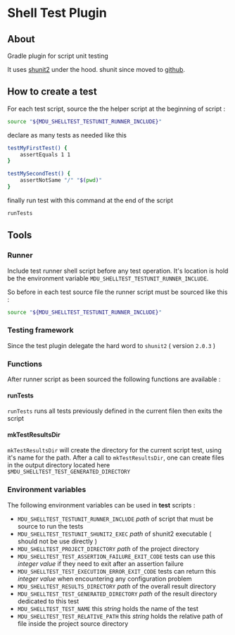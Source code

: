Shell Test Plugin
=================

## About

Gradle plugin for script unit testing

It uses [shunit2](https://sourceforge.net/projects/shunit2/files/shunit2%202.0.X%20%28stable%29/2.0.3/) under the hood.
shunit since moved to [github](https://github.com/kward/shunit2).

## How to create a test


For each test script, source the the helper script at the beginning of script :

```bash
source "${MDU_SHELLTEST_TESTUNIT_RUNNER_INCLUDE}"
```

declare as many tests as needed like this

```bash
testMyFirstTest() {
	assertEquals 1 1
}

testMySecondTest() {
	assertNotSame "/" "$(pwd)"
}
```

finally run test with this command at the end of the script

```bash
runTests
```

## Tools

### Runner

Include test runner shell script before any test operation.
It's location is hold be the environment variable `MDU_SHELLTEST_TESTUNIT_RUNNER_INCLUDE`.

So before in each test source file the runner script must be sourced like this :
~~~bash
source "${MDU_SHELLTEST_TESTUNIT_RUNNER_INCLUDE}"
~~~

### Testing framework

Since the test plugin delegate the hard word to `shunit2` ( version `2.0.3` )
 

### Functions

After runner script as been sourced the following functions are available :

#### runTests

`runTests` runs all tests previously defined in the current filen then exits the script

#### mkTestResultsDir

`mkTestResultsDir` will create the directory for the current script test, using it's name for the path.
After a call to `mkTestResultsDir`, one can create files in the output directory located here `$MDU_SHELLTEST_TEST_GENERATED_DIRECTORY`

### Environment variables

The following environment variables can be used in **test** scripts :

* `MDU_SHELLTEST_TESTUNIT_RUNNER_INCLUDE` _path_ of script that must be source to run the tests
* `MDU_SHELLTEST_TESTUNIT_SHUNIT2_EXEC` _path_ of shunit2 executable ( should not be use directly ) 
* `MDU_SHELLTEST_PROJECT_DIRECTORY` _path_ of the project directory
* `MDU_SHELLTEST_TEST_ASSERTION_FAILURE_EXIT_CODE` tests can use this _integer value_ if they need to exit after an assertion failure
* `MDU_SHELLTEST_TEST_EXECUTION_ERROR_EXIT_CODE` tests can return this _integer value_ when encountering any configuration problem 
* `MDU_SHELLTEST_RESULTS_DIRECTORY` _path_ of the overall result directory
* `MDU_SHELLTEST_TEST_GENERATED_DIRECTORY` _path_ of the result directory dedicated to this test
* `MDU_SHELLTEST_TEST_NAME` this _string_ holds the name of the test
* `MDU_SHELLTEST_TEST_RELATIVE_PATH` this _string_ holds the relative path of file inside the project source directory

